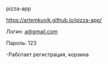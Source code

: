 pizza-app
 
https://artemkuvik.github.io/pizza-app/

Логин: a@gmail.com

Пароль: 123

-Работает регистрация, корзина
